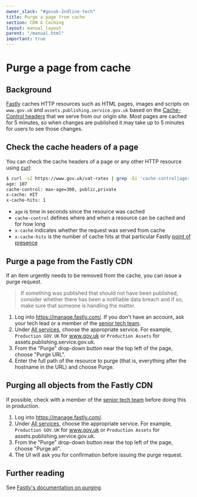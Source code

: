 ```yaml
---
owner_slack: "#govuk-2ndline-tech"
title: Purge a page from cache
section: CDN & Caching
layout: manual_layout
parent: "/manual.html"
important: true
---
```


# Purge a page from cache

## Background

[Fastly](https://www.fastly.com/products/cdn) caches HTTP resources such as
HTML pages, images and scripts on `www.gov.uk` and
`assets.publishing.service.gov.uk` based on the [Cache-Control
headers](https://developer.mozilla.org/en-US/docs/Web/HTTP/Headers/Cache-Control)
that we serve from our origin site. Most pages are cached for 5 minutes, so
when changes are published it may take up to 5 minutes for users to see those
changes.

## Check the cache headers of a page

You can check the cache headers of a page or any other HTTP resource using
[curl](https://curl.se/docs/manpage.html):

```sh
$ curl -sI https://www.gov.uk/vat-rates | grep -Ei 'cache-control|age:|x-cache'
age: 107
cache-control: max-age=300, public,private
x-cache: HIT
x-cache-hits: 1
```

- `age` is time in seconds since the resource was cached
- `cache-control` defines where and when a resource can be cached and for how long
- `x-cache` indicates whether the request was served from cache
- `x-cache-hits` is the number of cache hits at that particular Fastly [point
   of presence](https://developer.fastly.com/learning/concepts/pop/)

## Purge a page from the Fastly CDN

If an item urgently needs to be removed from the cache, you can issue a purge
request.

> If something was published that should not have been published, consider
> whether there has been a notifiable data breach and if so, make sure that
> someone is handling the matter.

1. Log into <https://manage.fastly.com/>. If you don't have an account, ask
   your tech lead or a member of the [senior tech team].
1. Under [All services](https://manage.fastly.com/services/all), choose the
   appropriate service. For example, `Production GOV.UK` for www.gov.uk or
   `Production Assets` for assets.publishing.service.gov.uk.
1. From the "Purge" drop-down button near the top left of the page, choose
   "Purge URL".
1. Enter the full path of the resource to purge (that is, everything after the
   hostname in the URL) and choose Purge.

## Purging all objects from the Fastly CDN

If possible, check with a member of the [senior tech team] before doing this in
production.

1. Log into <https://manage.fastly.com/>.
1. Under [All services](https://manage.fastly.com/services/all), choose the
   appropriate service. For example, `Production GOV.UK` for www.gov.uk or
   `Production Assets` for assets.publishing.service.gov.uk.
1. From the "Purge" drop-down button near the top left of the page, choose
   "Purge all".
1. The UI will ask you for confirmation before issuing the purge request.

## Further reading

See [Fastly's documentation on purging](https://developer.fastly.com/learning/concepts/purging/).

[senior tech team]: https://groups.google.com/a/digital.cabinet-office.gov.uk/g/govuk-senior-tech-members/members
